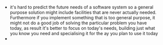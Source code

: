 - it's hard to predict the future needs of a software system so a general purpose solution might include facilities that are never actually needed. Furthermore if you implement something that is too general purpose, it might not do a good job of solving the particular problem you have today, as result it's better to focus on today's needs, building just what you know you need and specialising it for the ay you plan to use it today
-
